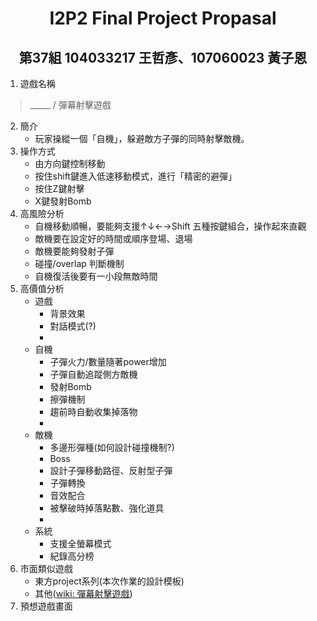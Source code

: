 # <center>I2P2 Final Project Propasal</center>

## <center>第37組 104033217 王哲彥、107060023 黃子恩</center>

1. 遊戲名稱
> _____ / 彈幕射擊遊戲

2. 簡介
    * 玩家操縱一個「自機」，躲避敵方子彈的同時射擊敵機。
3. 操作方式
    * 由方向鍵控制移動
    * 按住shift鍵進入低速移動模式，進行「精密的避彈」
    * 按住Z鍵射擊
    * X鍵發射Bomb
4. 高風險分析
    * 自機移動順暢，要能夠支援↑↓←→Shift 五種按鍵組合，操作起來直觀
    * 敵機要在設定好的時間或順序登場、退場
    * 敵機要能夠發射子彈
    * 碰撞/overlap 判斷機制
    * 自機復活後要有一小段無敵時間
5. 高價值分析
    * 遊戲
        * 背景效果
        * 對話模式(?)
        * 
    * 自機
        * 子彈火力/數量隨著power增加
        * 子彈自動追蹤側方敵機
        * 發射Bomb
        * 擦彈機制
        * 趨前時自動收集掉落物
        * 
    * 敵機
        * 多邊形彈種(如何設計碰撞機制?)
        * Boss
        * 設計子彈移動路徑、反射型子彈
        * 子彈轉換
        * 音效配合
        * 被擊破時掉落點數、強化道具
        * 
    * 系統
        * 支援全螢幕模式
        * 紀錄高分榜
6. 市面類似遊戲
    * 東方project系列(本次作業的設計模板)
    * 其他(<a href="https://zh.wikipedia.org/wiki/彈幕射擊遊戲">wiki: 彈幕射擊遊戲</a>)
7. 預想遊戲畫面
